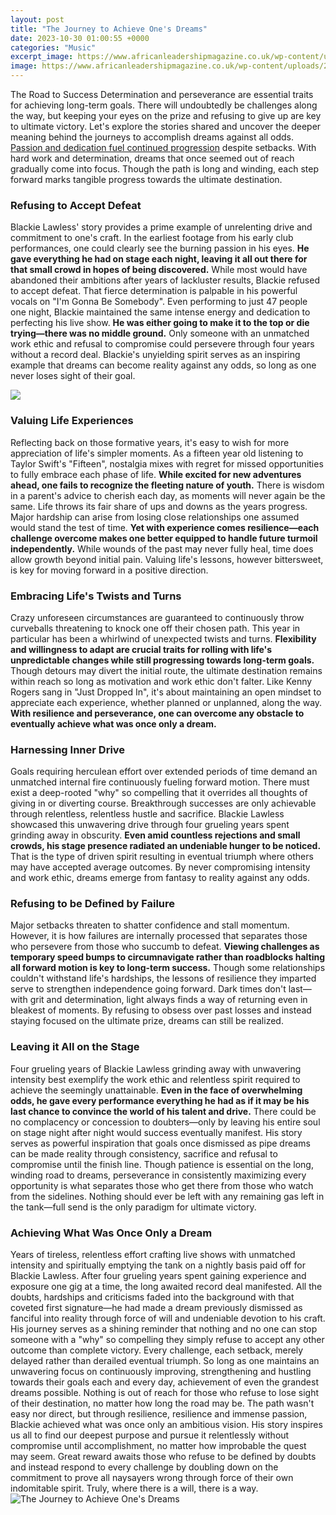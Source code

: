 ```yaml
---
layout: post
title: "The Journey to Achieve One's Dreams"
date: 2023-10-30 01:00:55 +0000
categories: "Music"
excerpt_image: https://www.africanleadershipmagazine.co.uk/wp-content/uploads/2017/12/aZ81wZTmRoSNwZ6oEW6G_achieve-your-dreams.jpg
image: https://www.africanleadershipmagazine.co.uk/wp-content/uploads/2017/12/aZ81wZTmRoSNwZ6oEW6G_achieve-your-dreams.jpg
---
```


The Road to Success
Determination and perseverance are essential traits for achieving long-term goals. There will undoubtedly be challenges along the way, but keeping your eyes on the prize and refusing to give up are key to ultimate victory. Let's explore the stories shared and uncover the deeper meaning behind the journeys to accomplish dreams against all odds.  
[Passion and dedication fuel continued progression](https://fistore.mysenprints.com/collection/agrawal) despite setbacks. With hard work and determination, dreams that once seemed out of reach gradually come into focus. Though the path is long and winding, each step forward marks tangible progress towards the ultimate destination.
### Refusing to Accept Defeat 
Blackie Lawless' story provides a prime example of unrelenting drive and commitment to one's craft. In the earliest footage from his early club performances, one could clearly see the burning passion in his eyes. **He gave everything he had on stage each night, leaving it all out there for that small crowd in hopes of being discovered.** While most would have abandoned their ambitions after years of lackluster results, Blackie refused to accept defeat. That fierce determination is palpable in his powerful vocals on "I'm Gonna Be Somebody". 
Even performing to just 47 people one night, Blackie maintained the same intense energy and dedication to perfecting his live show. **He was either going to make it to the top or die trying—there was no middle ground.** Only someone with an unmatched work ethic and refusal to compromise could persevere through four years without a record deal. Blackie's unyielding spirit serves as an inspiring example that dreams can become reality against any odds, so long as one never loses sight of their goal.

![](http://theaccountabilitysquad.com/wp-content/uploads/2015/01/rrSteps-to-success.jpg)
### Valuing Life Experiences 
Reflecting back on those formative years, it's easy to wish for more appreciation of life's simpler moments. As a fifteen year old listening to Taylor Swift's "Fifteen", nostalgia mixes with regret for missed opportunities to fully embrace each phase of life. **While excited for new adventures ahead, one fails to recognize the fleeting nature of youth.** There is wisdom in a parent's advice to cherish each day, as moments will never again be the same. 
Life throws its fair share of ups and downs as the years progress. Major hardship can arise from losing close relationships one assumed would stand the test of time. **Yet with experience comes resilience—each challenge overcome makes one better equipped to handle future turmoil independently.** While wounds of the past may never fully heal, time does allow growth beyond initial pain. Valuing life's lessons, however bittersweet, is key for moving forward in a positive direction.
### Embracing Life's Twists and Turns
Crazy unforeseen circumstances are guaranteed to continuously throw curveballs threatening to knock one off their chosen path. This year in particular has been a whirlwind of unexpected twists and turns. **Flexibility and willingness to adapt are crucial traits for rolling with life's unpredictable changes while still progressing towards long-term goals.**
Though detours may divert the initial route, the ultimate destination remains within reach so long as motivation and work ethic don't falter. Like Kenny Rogers sang in "Just Dropped In", it's about maintaining an open mindset to appreciate each experience, whether planned or unplanned, along the way. **With resilience and perseverance, one can overcome any obstacle to eventually achieve what was once only a dream.**
### Harnessing Inner Drive 
Goals requiring herculean effort over extended periods of time demand an unmatched internal fire continuously fueling forward motion. There must exist a deep-rooted "why" so compelling that it overrides all thoughts of giving in or diverting course. Breakthrough successes are only achievable through relentless, relentless hustle and sacrifice. 
Blackie Lawless showcased this unwavering drive through four grueling years spent grinding away in obscurity. **Even amid countless rejections and small crowds, his stage presence radiated an undeniable hunger to be noticed.** That is the type of driven spirit resulting in eventual triumph where others may have accepted average outcomes. By never compromising intensity and work ethic, dreams emerge from fantasy to reality against any odds.
### Refusing to be Defined by Failure 
Major setbacks threaten to shatter confidence and stall momentum. However, it is how failures are internally processed that separates those who persevere from those who succumb to defeat. **Viewing challenges as temporary speed bumps to circumnavigate rather than roadblocks halting all forward motion is key to long-term success.** 
Though some relationships couldn't withstand life's hardships, the lessons of resilience they imparted serve to strengthen independence going forward. Dark times don't last—with grit and determination, light always finds a way of returning even in bleakest of moments. By refusing to obsess over past losses and instead staying focused on the ultimate prize, dreams can still be realized.
### Leaving it All on the Stage
Four grueling years of Blackie Lawless grinding away with unwavering intensity best exemplify the work ethic and relentless spirit required to achieve the seemingly unattainable. **Even in the face of overwhelming odds, he gave every performance everything he had as if it may be his last chance to convince the world of his talent and drive.** There could be no complacency or concession to doubters—only by leaving his entire soul on stage night after night would success eventually manifest. 
His story serves as powerful inspiration that goals once dismissed as pipe dreams can be made reality through consistency, sacrifice and refusal to compromise until the finish line. Though patience is essential on the long, winding road to dreams, perseverance in consistently maximizing every opportunity is what separates those who get there from those who watch from the sidelines. Nothing should ever be left with any remaining gas left in the tank—full send is the only paradigm for ultimate victory.
### Achieving What Was Once Only a Dream
Years of tireless, relentless effort crafting live shows with unmatched intensity and spiritually emptying the tank on a nightly basis paid off for Blackie Lawless. After four grueling years spent gaining experience and exposure one gig at a time, the long awaited record deal manifested. All the doubts, hardships and criticisms faded into the background with that coveted first signature—he had made a dream previously dismissed as fanciful into reality through force of will and undeniable devotion to his craft. 
His journey serves as a shining reminder that nothing and no one can stop someone with a "why" so compelling they simply refuse to accept any other outcome than complete victory. Every challenge, each setback, merely delayed rather than derailed eventual triumph. So long as one maintains an unwavering focus on continuously improving, strengthening and hustling towards their goals each and every day, achievement of even the grandest dreams possible. Nothing is out of reach for those who refuse to lose sight of their destination, no matter how long the road may be.
The path wasn't easy nor direct, but through resilience, resilience and immense passion, Blackie achieved what was once only an ambitious vision. His story inspires us all to find our deepest purpose and pursue it relentlessly without compromise until accomplishment, no matter how improbable the quest may seem. Great reward awaits those who refuse to be defined by doubts and instead respond to every challenge by doubling down on the commitment to prove all naysayers wrong through force of their own indomitable spirit. Truly, where there is a will, there is a way.
![The Journey to Achieve One's Dreams](https://www.africanleadershipmagazine.co.uk/wp-content/uploads/2017/12/aZ81wZTmRoSNwZ6oEW6G_achieve-your-dreams.jpg)